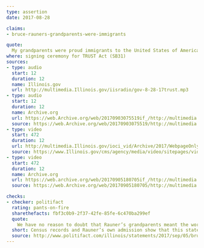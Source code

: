 ```yaml
---
type: assertion
date: 2017-08-28

claims:
- bruce-rauners-grandparents-were-immigrants

quote:
  My grandparents were proud immigrants to the United States of America, here to Illinois in the late 1800s. My grandparents did not speak English when they were young.
where: signing ceremony for TRUST Act (SB31)
sources:
- type: audio
  start: 12
  duration: 12
  name: Illinois.gov
  url: http://multimedia.Illinois.gov/iisradio/gov-8-28-17trust.mp3
- type: audio
  start: 12
  duration: 12
  name: Archive.org
  url: https://web.Archive.org/web/20170903075519if_/http://multimedia.illinois.gov/iisradio/gov-8-28-17trust.mp3
  source: https://web.Archive.org/web/20170903075519/http://multimedia.illinois.gov/iisradio/gov-8-28-17trust.mp3
- type: video
  start: 472
  duration: 12
  url: http://multimedia.Illinois.gov/ioci_vid/Archive/2017/WebpageOnly/GOV/082817-SB31BillSigning/082817-SB31BillSigning.mp4
  source: https://www.Illinois.gov/cms/agency/media/video/sitepages/videos.aspx
- type: video
  start: 472
  duration: 12
  name: Archive.org
  url: https://web.archive.org/web/20170905180705if_/http://multimedia.Illinois.gov/ioci_vid/Archive/2017/WebpageOnly/GOV/082817-SB31BillSigning/082817-SB31BillSigning.mp4
  source: https://web.Archive.org/web/20170905180705/http://multimedia.Illinois.gov/ioci_vid/Archive/2017/WebpageOnly/GOV/082817-SB31BillSigning/082817-SB31BillSigning.mp4

checks:
- checker: politifact
  rating: pants-on-fire
  sharethefacts: fbf3c0b9-2f37-42fe-85fe-6c470ba299ef
  quote:
    We have no reason to doubt that Rauner’s grandparents meant the world to him. But the Census plainly refutes his claim that they were immigrants. What’s more, both couldn’t have come to the U.S. in the late 1800s because they weren’t even born until the early 1900s — in Wisconsin, not Sweden. Rauner’s assertion in August that his grandparents immigrated to Illinois is yet another inaccuracy.
  short: Census records and Rauner’s own admission show that this statement has no credibility.
  source: http://www.politifact.com/illinois/statements/2017/sep/05/bruce-rauner/rauner-trims-twists-branches-his-family-tree-immig/
---
```

